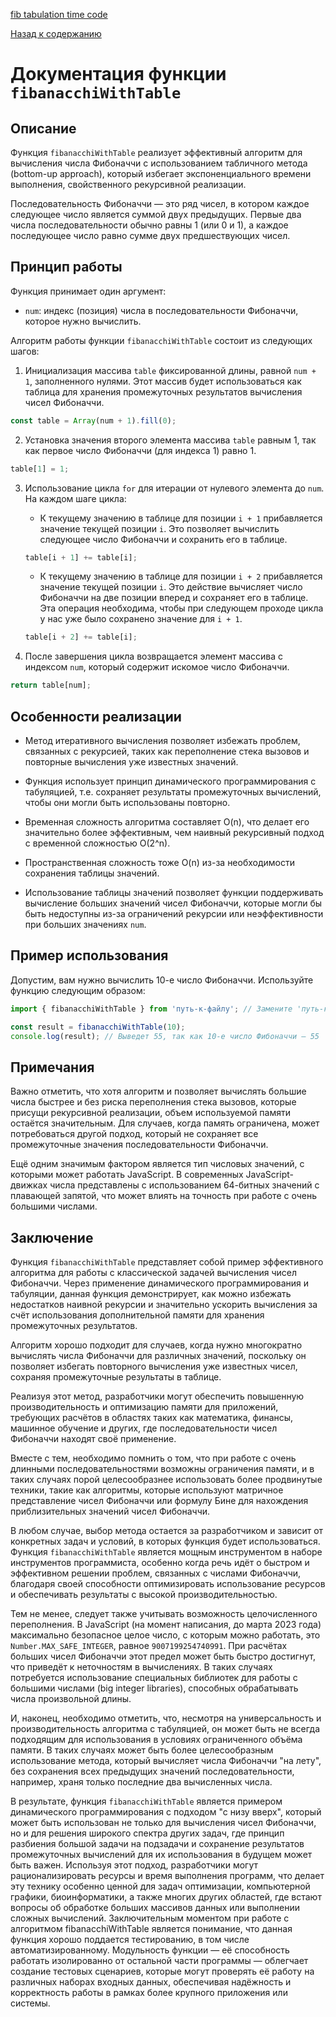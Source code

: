 [fib tabulation time code](https://www.youtube.com/watch?v=oBt53YbR9Kk&t=11453s)

[Назад к содержанию](../README.md)

# Документация функции `fibanacchiWithTable`

## Описание

Функция `fibanacchiWithTable` реализует эффективный алгоритм для вычисления числа Фибоначчи с использованием табличного метода (bottom-up approach), который избегает экспоненциального времени выполнения, свойственного рекурсивной реализации.

Последовательность Фибоначчи — это ряд чисел, в котором каждое следующее число является суммой двух предыдущих. Первые два числа последовательности обычно равны 1 (или 0 и 1), а каждое последующее число равно сумме двух предшествующих чисел.

## Принцип работы

Функция принимает один аргумент:

- `num`: индекс (позиция) числа в последовательности Фибоначчи, которое нужно вычислить.

Алгоритм работы функции `fibanacchiWithTable` состоит из следующих шагов:

1. Инициализация массива `table` фиксированной длины, равной `num + 1`, заполненного нулями. Этот массив будет использоваться как таблица для хранения промежуточных результатов вычисления чисел Фибоначчи.

```javascript
const table = Array(num + 1).fill(0);
```

2. Установка значения второго элемента массива `table` равным 1, так как первое число Фибоначчи (для индекса 1) равно 1.

```javascript
table[1] = 1;
```

3. Использование цикла `for` для итерации от нулевого элемента до `num`. На каждом шаге цикла:

    - К текущему значению в таблице для позиции `i + 1` прибавляется значение текущей позиции `i`. Это позволяет вычислить следующее число Фибоначчи и сохранить его в таблице.

   ```javascript
   table[i + 1] += table[i];
   ```

    - К текущему значению в таблице для позиции `i + 2` прибавляется значение текущей позиции `i`. Это действие вычисляет число Фибоначчи на две позиции вперед и сохраняет его в таблице. Эта операция необходима, чтобы при следующем проходе цикла у нас уже было сохранено значение для `i + 1`.

   ```javascript
   table[i + 2] += table[i];
   ```

4. После завершения цикла возвращается элемент массива с индексом `num`, который содержит искомое число Фибоначчи.

```javascript
return table[num];
```

## Особенности реализации

- Метод итеративного вычисления позволяет избежать проблем, связанных с рекурсией, таких как переполнение стека вызовов и повторные вычисления уже известных значений.

- Функция использует принцип динамического программирования с табуляцией, т.е. сохраняет результаты промежуточных вычислений, чтобы они могли быть использованы повторно.

- Временная сложность алгоритма составляет O(n), что делает его значительно более эффективным, чем наивный рекурсивный подход с временной сложностью O(2^n).

- Пространственная сложность тоже O(n) из-за необходимости сохранения таблицы значений.

- Использование таблицы значений позволяет функции поддерживать вычисление больших значений чисел Фибоначчи, которые могли бы быть недоступны из-за ограничений рекурсии или неэффективности при больших значениях `num`.

## Пример использования

Допустим, вам нужно вычислить 10-е число Фибоначчи. Используйте функцию следующим образом:

```javascript
import { fibanacchiWithTable } from 'путь-к-файлу'; // Замените 'путь-к-файлу' реальным путём

const result = fibanacchiWithTable(10);
console.log(result); // Выведет 55, так как 10-е число Фибоначчи — 55
```

## Примечания

Важно отметить, что хотя алгоритм и позволяет вычислять большие числа быстрее и без риска переполнения стека вызовов, которые присущи рекурсивной реализации, объем используемой памяти остаётся значительным. Для случаев, когда память ограничена, может потребоваться другой подход, который не сохраняет все промежуточные значения последовательности Фибоначчи.

Ещё одним значимым фактором является тип числовых значений, с которыми может работать JavaScript. В современных JavaScript-движках числа представлены с использованием 64-битных значений с плавающей запятой, что может влиять на точность при работе с очень большими числами.

## Заключение

Функция `fibanacchiWithTable` представляет собой пример эффективного алгоритма для работы с классической задачей вычисления чисел Фибоначчи. Через применение динамического программирования и табуляции, данная функция демонстрирует, как можно избежать недостатков наивной рекурсии и значительно ускорить вычисления за счёт использования дополнительной памяти для хранения промежуточных результатов.

Алгоритм хорошо подходит для случаев, когда нужно многократно вычислять числа Фибоначчи для различных значений, поскольку он позволяет избегать повторного вычисления уже известных чисел, сохраняя промежуточные результаты в таблице.

Реализуя этот метод, разработчики могут обеспечить повышенную производительность и оптимизацию памяти для приложений, требующих расчётов в областях таких как математика, финансы, машинное обучение и других, где последовательности чисел Фибоначчи находят своё применение.

Вместе с тем, необходимо помнить о том, что при работе с очень длинными последовательностями возможны ограничения памяти, и в таких случаях порой целесообразнее использовать более продвинутые техники, такие как алгоритмы, которые используют матричное представление чисел Фибоначчи или формулу Бине для нахождения приблизительных значений чисел Фибоначчи.

В любом случае, выбор метода остается за разработчиком и зависит от конкретных задач и условий, в которых функция будет использоваться. Функция `fibanacchiWithTable` является мощным инструментом в наборе инструментов программиста, особенно когда речь идёт о быстром и эффективном решении проблем, связанных с числами Фибоначчи, благодаря своей способности оптимизировать использование ресурсов и обеспечивать результаты с высокой производительностью.

Тем не менее, следует также учитывать возможность целочисленного переполнения. В JavaScript (на момент написания, до марта 2023 года) максимально безопасное целое число, с которым можно работать, это `Number.MAX_SAFE_INTEGER`, равное `9007199254740991`. При расчётах больших чисел Фибоначчи этот предел может быть быстро достигнут, что приведёт к неточностям в вычислениях. В таких случаях потребуется использование специальных библиотек для работы с большими числами (big integer libraries), способных обрабатывать числа произвольной длины.

И, наконец, необходимо отметить, что, несмотря на универсальность и производительность алгоритма с табуляцией, он может быть не всегда подходящим для использования в условиях ограниченного объёма памяти. В таких случаях может быть более целесообразным использование метода, который вычисляет числа Фибоначчи "на лету", без сохранения всех предыдущих значений последовательности, например, храня только последние два вычисленных числа.

В результате, функция `fibanacchiWithTable` является примером динамического программирования с подходом "с низу вверх", который может быть использован не только для вычисления чисел Фибоначчи, но и для решения широкого спектра других задач, где принцип разбиения большой задачи на подзадачи и сохранение результатов промежуточных вычислений для их использования в будущем может быть важен.
Используя этот подход, разработчики могут рационализировать ресурсы и время выполнения программ, что делает эту технику особенно ценной для задач оптимизации, компьютерной графики, биоинформатики, а также многих других областей, где встают вопросы об обработке больших массивов данных или выполнении сложных вычислений.
Заключительным моментом при работе с алгоритмом fibanacchiWithTable является понимание, что данная функция хорошо поддается тестированию, в том числе автоматизированному. Модульность функции — её способность работать изолированно от остальной части программы — облегчает создание тестовых сценариев, которые могут проверять её работу на различных наборах входных данных, обеспечивая надёжность и корректность работы в рамках более крупного приложения или системы.